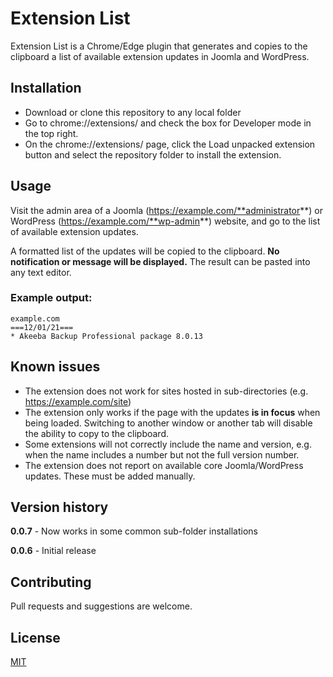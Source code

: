 # Extension List

Extension List is a Chrome/Edge plugin that generates and copies to the clipboard a list of available extension updates in Joomla and WordPress.

## Installation

- Download or clone this repository to any local folder
- Go to chrome://extensions/ and check the box for Developer mode in the top right.
- On the chrome://extensions/ page, click the Load unpacked extension button and select the repository folder to install the extension.

## Usage

Visit the admin area of a Joomla (https://example.com/**administrator**) or WordPress (https://example.com/**wp-admin**) website, and go to the list of available extension updates.

A formatted list of the updates will be copied to the clipboard. **No notification or message will be displayed.** The result can be pasted into any text editor.

### Example output:

```
example.com
===12/01/21===
* Akeeba Backup Professional package 8.0.13
```

## Known issues

- The extension does not work for sites hosted in sub-directories (e.g. https://example.com/site)
- The extension only works if the page with the updates **is in focus** when being loaded. Switching to another window or another tab will disable the ability to copy to the clipboard.
- Some extensions will not correctly include the name and version, e.g. when the name includes a number but not the full version number.
- The extension does not report on available core Joomla/WordPress updates. These must be added manually.

## Version history

**0.0.7** - Now works in some common sub-folder installations

**0.0.6** - Initial release

## Contributing

Pull requests and suggestions are welcome.

## License

[MIT](https://choosealicense.com/licenses/mit/)
